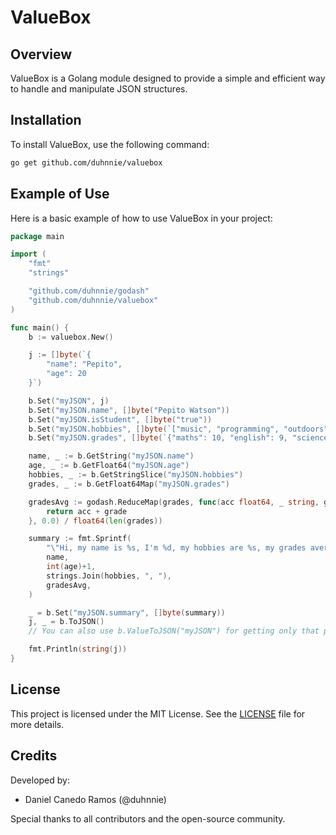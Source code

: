 # ValueBox

## Overview
ValueBox is a Golang module designed to provide a simple and efficient way to handle and manipulate JSON structures.

## Installation
To install ValueBox, use the following command:

```sh
go get github.com/duhnnie/valuebox
```

## Example of Use
Here is a basic example of how to use ValueBox in your project:

```go
package main

import (
	"fmt"
	"strings"

	"github.com/duhnnie/godash"
	"github.com/duhnnie/valuebox"
)

func main() {
	b := valuebox.New()

	j := []byte(`{
		"name": "Pepito",
		"age": 20
	}`)

	b.Set("myJSON", j)
	b.Set("myJSON.name", []byte("Pepito Watson"))
	b.Set("myJSON.isStudent", []byte("true"))
	b.Set("myJSON.hobbies", []byte(`["music", "programming", "outdoors"]`))
	b.Set("myJSON.grades", []byte(`{"maths": 10, "english": 9, "science": 8}`))

	name, _ := b.GetString("myJSON.name")
	age, _ := b.GetFloat64("myJSON.age")
	hobbies, _ := b.GetStringSlice("myJSON.hobbies")
	grades, _ := b.GetFloat64Map("myJSON.grades")

	gradesAvg := godash.ReduceMap(grades, func(acc float64, _ string, grade float64, _ map[string]float64) float64 {
		return acc + grade
	}, 0.0) / float64(len(grades))

	summary := fmt.Sprintf(
		"\"Hi, my name is %s, I'm %d, my hobbies are %s, my grades average is %0.2f\"",
		name,
		int(age)+1,
		strings.Join(hobbies, ", "),
		gradesAvg,
	)

	_ = b.Set("myJSON.summary", []byte(summary)) 
	j, _ = b.ToJSON() 
	// You can also use b.ValueToJSON("myJSON") for getting only that part of the JSON

	fmt.Println(string(j))
}
```

## License
This project is licensed under the MIT License. See the [LICENSE](LICENSE) file for more details.

## Credits
Developed by:
- Daniel Canedo Ramos (@duhnnie)

Special thanks to all contributors and the open-source community.